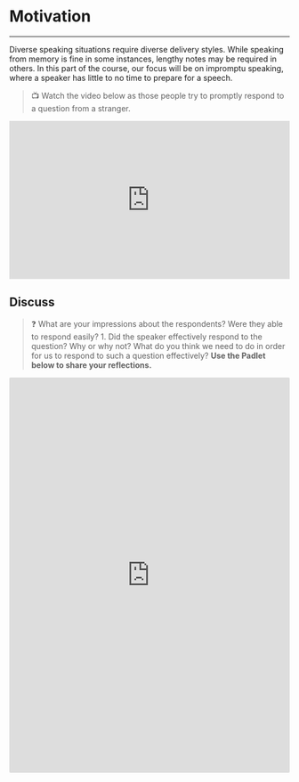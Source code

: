 # Motivation
---

Diverse speaking situations require diverse delivery styles. While speaking from memory is fine in some instances, lengthy notes may be required in others. In this part of the course, our focus will be on impromptu speaking, where a speaker has little to no time to prepare for a speech. 

> 📺 Watch the video below as those people try to promptly respond to a question from a stranger.

<div style="position: relative; padding-bottom: 56.25%; height: 0;"><iframe src="https://www.youtube.com/embed/GT3f8eUrM-g?si=_bnJzgAHKVAabxH6" title="YouTube video player" frameborder="0" allow="accelerometer; autoplay; clipboard-write; encrypted-media; gyroscope; picture-in-picture" allowfullscreen style="position: absolute; top: 0; left: 0; width: 100%; height: 100%;"></iframe></div>

## Discuss

> ❓ What are your impressions about the respondents? Were they able to respond easily? 1. Did the speaker effectively respond to the question? Why or why not? What do you think we need to do in order for us to respond to such a question effectively? **Use the Padlet below to share your reflections.**

<div style="border:1px solid rgba(0,0,0,0.1);border-radius:2px;box-sizing:border-box;overflow:hidden;position:relative;width:100%;background:#F4F4F4"><iframe src="https://padlet.com/embed/cze27rqdbk4rg1mi" frameborder="0" allow="camera;microphone;geolocation" style="width:100%;height:708px;display:block;padding:0;margin:0"></iframe></div>

